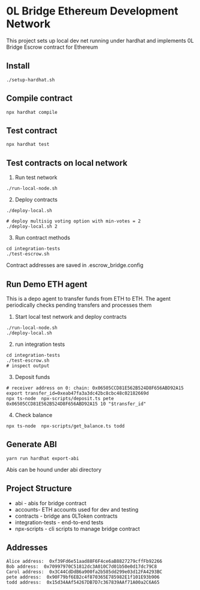 # 0L Bridge Ethereum Development Network

This project sets up local dev net running under hardhat and implements 0L Bridge Escrow contract for Ethereum

## Install
```
./setup-hardhat.sh
```

## Compile contract
```
npx hardhat compile
```

## Test contract
```
npx hardhat test
```

## Test contracts on local network
1. Run test network
```
./run-local-node.sh
```
2. Deploy contracts
```
./deploy-local.sh

# deploy multisig voting option with min-votes = 2
./deploy-local.sh 2
```
3. Run contract methods
```
cd integration-tests
./test-escrow.sh
```
Contract addresses are saved in .escrow_bridge.config 

## Run Demo ETH agent
This is a depo agent to transfer funds from ETH to ETH. The agent periodically checks pending transfers and processes them
1. Start local test network and deploy contracts
```
./run-local-node.sh
./deploy-local.sh
```
2. run integration tests
```
cd integration-tests
./test-escrow.sh
# inspect output
```

3. Deposit funds
```
# receiver address on 0: chain: 0x06505CCD81E562B524D8F656ABD92A15
export transfer_id=0xeab47fa3a3dc42bc8cbc48c02182669d
npx ts-node  npx-scripts/deposit.ts pete 0x06505CCD81E562B524D8F656ABD92A15 10 "$transfer_id"
```
4. Check balance
```
npx ts-node  npx-scripts/get_balance.ts todd
```
## Generate ABI
```
yarn run hardhat export-abi
```

Abis can be hound under abi directory

## Project Structure
* abi - abis for bridge contract
* accounts- ETH accounts used for dev and testing
* contracts - bridge ans 0LToken contracts
* integration-tests - end-to-end tests
* npx-scripts - cli scripts to manage bridge contract

## Addresses
```
Alice address:  0xf39Fd6e51aad88F6F4ce6aB8827279cffFb92266
Bob address:  0x70997970C51812dc3A010C7d01b50e0d17dc79C8
Carol address:  0x3C44CdDdB6a900fa2b585dd299e03d12FA4293BC
pete address:  0x90F79bf6EB2c4f870365E785982E1f101E93b906
todd address:  0x15d34AAf54267DB7D7c367839AAf71A00a2C6A65
```
